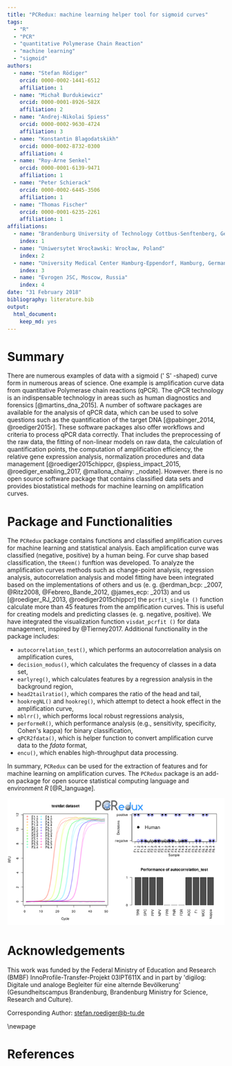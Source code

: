 ```yaml
---
title: "PCRedux: machine learning helper tool for sigmoid curves"
tags:
  - "R"
  - "PCR"
  - "quantitative Polymerase Chain Reaction"
  - "machine learning"
  - "sigmoid"
authors:
  - name: "Stefan Rödiger"
    orcid: 0000-0002-1441-6512
    affiliation: 1
  - name: "Michał Burdukiewicz"
    orcid: 0000-0001-8926-582X
    affiliation: 2
  - name: "Andrej-Nikolai Spiess"
    orcid: 0000-0002-9630-4724
    affiliation: 3
  - name: "Konstantin Blagodatskikh"
    orcid: 0000-0002-8732-0300
    affiliation: 4
  - name: "Roy-Arne Senkel"
    orcid: 0000-0001-6139-9471
    affiliation: 1
  - name: "Peter Schierack"
    orcid: 0000-0002-6445-3506
    affiliation: 1
  - name: "Thomas Fischer"
    orcid: 0000-0001-6235-2261
    affiliation: 1
affiliations:
  - name: "Brandenburg University of Technology Cottbus-Senftenberg, Germany"
    index: 1
  - name: "Uniwersytet Wrocławski: Wrocław, Poland"
    index: 2
  - name: "University Medical Center Hamburg-Eppendorf, Hamburg, Germany"
    index: 3
  - name: "Evrogen JSC, Moscow, Russia"
    index: 4
date: "31 February 2018"
bibliography: literature.bib
output:
  html_document:
    keep_md: yes
---
```


# Summary

There are numerous examples of data with a sigmoid (' S' -shaped) curve form in numerous 
areas of science. One example is amplification curve data from quantitative 
Polymerase chain reactions (qPCR). The qPCR technology is an indispensable technology in areas such as human diagnostics and forensics [@martins_dna_2015]. 
A number of software packages are available for the analysis of qPCR data, which can be used to solve questions such as the quantification of the target DNA [@pabinger_2014, @roediger2015r]. These software packages also offer workflows and criteria to process qPCR data correctly. That includes the preprocessing of the raw data, the fitting of 
non-linear models on raw data, the calculation of quantification points, 
the computation of amplification efficiency, the relative gene expression 
analysis, normalization procedures and data management [@roediger2015chippcr, 
@spiess_impact_2015, @roediger_enabling_2017, @mallona_chainy: _nodate]. However. there is no open source software package that contains classified data sets and provides biostatistical methods for machine learning on amplification curves. 

# Package and Functionalities

The `PCRedux` package contains functions and classified amplification curves for machine learning and statistical analysis. Each amplification curve was classified (negative, positive) by a human being. For curve shap based classification, the `tReem()` funftion was developed.
To analyze the amplification curves methods such as change-point analysis, regression analysis, autocorrelation analysis and model fitting have been integrated based on the implementations of others and us (e. g. @erdman_bcp: _2007, 
@Ritz2008, @Febrero_Bande_2012, @james_ecp: _2013) and us [@roediger_RJ_2013, 
@roediger2015chippcr] the `pcrfit_single ()` function calculate more than 45 features from the amplification curves. This is useful for creating models and predicting classes (e. g. negative, positive). We have integrated the visualization function `visdat_pcrfit ()` for data management, inspired by @Tierney2017. Additional functionality in the package includes:

- `autocorrelation_test()`, which performs an autocorrelation analysis on amplification cures,
- `decision_modus()`, which calculates the frequency of classes in a data set,
- `earlyreg()`, which calculates features by a regression analysis in the background region,
- `head2tailratio()`, which compares the ratio of the head and tail,
- `hookregNL()` and `hookreg()`, which attempt to detect a hook effect in the amplification curve,
- `mblrr()`, which performs local robust regressions analysis,
- `performeR()`, which performance analysis (e.g., sensitivity, specificity, Cohen's kappa) for binary classification,
- `qPCR2fdata()`, which is helper function to convert amplification curve data to the *fdata* format,
- `encu()`, which enables high-throughput data processing.


In summary, `PCRedux` can be used for the extraction of features and for machine learning on amplification curves. The `PCRedux` package is an add-on package for open source statistical computing language and environment *R* [@R_language].

![](fig1.png)<!-- -->

# Acknowledgements
This work was funded by the Federal Ministry of Education and Research
(BMBF) InnoProfile-Transfer-Projekt 03IPT611X and in part by 'digilog: Digitale
und analoge Begleiter für eine alternde Bevölkerung' (Gesundheitscampus
Brandenburg, Brandenburg Ministry for Science, Research and Culture).

Corresponding Author: stefan.roediger@b-tu.de

\newpage

# References
